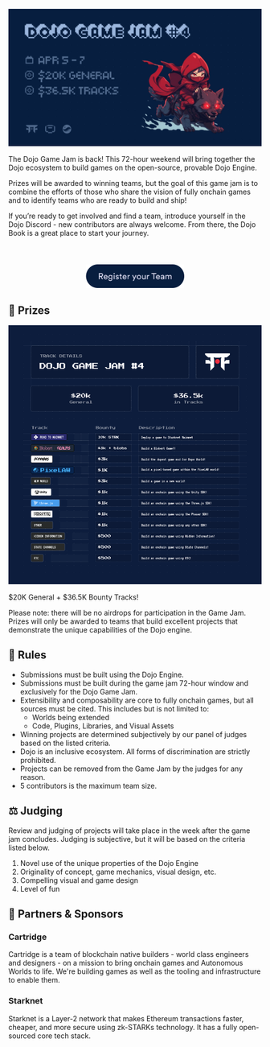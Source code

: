 ![Game Jam 4 Header](.github/assets/game-jam-4/header.png)

The Dojo Game Jam is back! This 72-hour weekend will bring together the Dojo ecosystem to build games on the open-source, provable Dojo Engine.

Prizes will be awarded to winning teams, but the goal of this game jam is to combine the efforts of those who share the vision of fully onchain games and to identify teams who are ready to build and ship!

If you’re ready to get involved and find a team, introduce yourself in the Dojo Discord - new contributors are always welcome. From there, the Dojo Book is a great place to start your journey.


<p align="center">
  <a href="https://github.com/dojoengine/game-jams/issues/new?assignees=&labels=&projects=&template=register_team.yaml&title=%5BTeam+Registration%5D:+Your+Team+Name">
    <img src=".github/assets/register.png" alt="Register your Team" style="height:47px;margin-top:40px;">
  </a>
</p>

## 🎁  Prizes

![Game Jam 4 Prizes](.github/assets/game-jam-4/prizes.png)

$20K General + $36.5K Bounty Tracks!

Please note: there will be no airdrops for participation in the Game Jam. Prizes will only be awarded to teams that build excellent projects that demonstrate the unique capabilities of the Dojo engine.

## 📏  Rules

- Submissions must be built using the Dojo Engine.
- Submissions must be built during the game jam 72-hour window and exclusively for the Dojo Game Jam.
- Extensibility and composability are core to fully onchain games, but all sources must be cited. This includes but is not limited to:
  - Worlds being extended
  - Code, Plugins, Libraries, and Visual Assets
- Winning projects are determined subjectively by our panel of judges based on the listed criteria.
- Dojo is an inclusive ecosystem. All forms of discrimination are strictly prohibited.
- Projects can be removed from the Game Jam by the judges for any reason.
- 5 contributors is the maximum team size.

## ⚖️  Judging

Review and judging of projects will take place in the week after the game jam concludes. Judging is subjective, but it will be based on the criteria listed below.

1. Novel use of the unique properties of the Dojo Engine
2. Originality of concept, game mechanics, visual design, etc.
3. Compelling visual and game design
4. Level of fun

## 🤝  Partners & Sponsors

### Cartridge

Cartridge is a team of blockchain native builders - world class engineers and designers - on a mission to bring onchain games and Autonomous Worlds to life. We're building games as well as the tooling and infrastructure to enable them.

### Starknet

Starknet is a Layer-2 network that makes Ethereum transactions faster, cheaper, and more secure using zk-STARKs technology. It has a fully open-sourced core tech stack.
